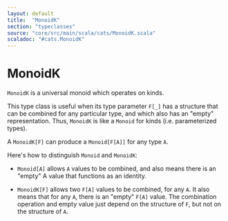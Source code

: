 ```yaml
---
layout: default
title:  "MonoidK"
section: "typeclasses"
source: "core/src/main/scala/cats/MonoidK.scala"
scaladoc: "#cats.MonoidK"
---
```

# MonoidK

`MonoidK` is a universal monoid which operates on kinds.
 
This type class is useful when its type parameter `F[_]` has a
structure that can be combined for any particular type, and which
also has an "empty" representation. Thus, `MonoidK` is like a `Monoid`
for kinds (i.e. parameterized types).

A `MonoidK[F]` can produce a `Monoid[F[A]]` for any type `A`.

Here's how to distinguish `Monoid` and `MonoidK`:

  - `Monoid[A]` allows `A` values to be combined, and also means there
    is an "empty" A value that functions as an identity.

  - `MonoidK[F]` allows two `F[A]` values to be combined, for any `A`.  It
    also means that for any `A`, there is an "empty" `F[A]` value. The
    combination operation and empty value just depend on the
    structure of `F`, but not on the structure of `A`.

